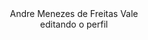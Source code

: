 <div align="center">
  <bold>Andre Menezes de Freitas Vale</bold>
</div>

<div align="center">
  editando o perfil
</div>
